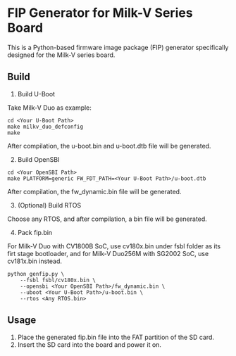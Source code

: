 # FIP Generator for Milk-V Series Board

This is a Python-based firmware image package (FIP) generator specifically designed for the Milk-V series board.

## Build

1. Build U-Boot

Take Milk-V Duo as example:

```shell
cd <Your U-Boot Path>
make milkv_duo_defconfig
make
```

After compilation, the u-boot.bin and u-boot.dtb file will be generated.

2. Build OpenSBI

```shell
cd <Your OpenSBI Path>
make PLATFORM=generic FW_FDT_PATH=<Your U-Boot Path>/u-boot.dtb
```

After compilation, the fw_dynamic.bin file will be generated.

3. (Optional) Build RTOS

Choose any RTOS, and after compilation, a bin file will be generated.

4. Pack fip.bin

For Milk-V Duo with CV1800B SoC, use cv180x.bin under fsbl folder as its firt stage bootloader, and for Milk-V Duo256M with SG2002 SoC, use cv181x.bin instead.

```shell
python genfip.py \
    --fsbl fsbl/cv180x.bin \
    --opensbi <Your OpenSBI Path>/fw_dynamic.bin \
    --uboot <Your U-Boot Path>/u-boot.bin \
    --rtos <Any RTOS.bin>
```

## Usage

1. Place the generated fip.bin file into the FAT partition of the SD card.
2. Insert the SD card into the board and power it on.
